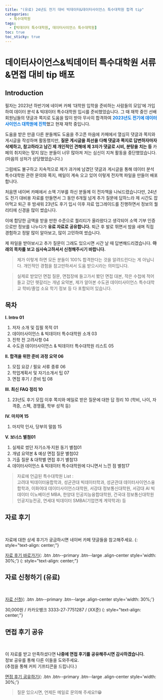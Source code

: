 ```yaml
---
title: "(유료) 24년도 전기 대비 빅데이터&데이터사이언스 특수대학원 합격 tip"
categories:
  - 특수대학원
tags:
  - [빅데이터 특수대학원, 데이터사이언스 특수대학원]
toc: true
toc_sticky: true
---
```


# 데이터사이언스&빅데이터 특수대학원 서류&면접 대비 tip 배포

## Introduction

필자는 2023년 하반기에 네이버 카페 ‘대학원 입학을 준비하는 사람들의 모임’에 가입하여 데이터 분석 & 빅데이터 특수대학원 입시를 준비했었습니다.
그 때 재학 중인 선배 회원님들의 댓글과 쪽지로 도움을 많이 받아 무사히 합격하여 <span style="color:#0174DF"><b>2023년도 전기에 데이터사이언스 대학원에 진학</b></span>했고 현재 재학 중입니다.

도움을 받은 만큼 다른 분들께도 도움을 주고픈 마음에 카페에서 열심히 댓글과 쪽지와 게시글을 작성하며 활동했지만, **질문 게시글을 최선을 다해 댓글과 쪽지로 답변하자마자 삭제하고, 참고하라고 남긴 제 개인적인 견해에 제 3자가 댓글로 시비, 분탕을 치는 등**
카페의 취지와는 맞지 않는 분들이 너무 많아져 저는 심신이 지쳐 활동을 중단했었습니다. (마음의 상처가 상당했었습니다.)

그럼에도 불구하고 지속적으로 제가 과거에 남겼던 댓글과 게시글을 통해 데이터 분석 특수대학원 관련 문의와 쪽지, 메일이 계속 오고 있어 이렇게 전자책 파일을 만들어 배포합니다.

처음엔 네이버 카페에서 소액 기부를 하신 분들께 이 전자책을 나눠드렸습니다만, 24년도 전기 대비용 자료를 만들면서 그 동안 6개월 넘게 추가 질문에 답하느라 제 시간도 잡아먹고 퇴근 후 밤새워 23년도 후기 입시 이후 자료 업그레이드를 진행하면서 정보의 퀄리티에 신경을 많이 썼습니다.

이에 합당한 금액을 받을 만한 수준으로 퀄리티가 올라왔다고 생각되어 소액 기부 인증으로만 정보를 나누다가 **유료 자료로 공유합니다.** 퇴근 후 발로 뛰면서 밤을 새며 직접 경험하고 정말 많이 알아보고, 많이 고민하여 썼습니다.

제 파일을 받아보시고 추가 질문이 그래도 있으시면 시간 날 때
답변해드리겠습니다. **아래의 목차를 보고 심사숙고하셔서 신청해주시기 바랍니다.**

>제가 이렇게 하면 모든 분들이 100% 합격한다는 것을 알려드린다는 게 아닙니다. 개인적인 경험을 참고만하셔서 도움 받으시라는 의미입니다. 

>실제로 받았던 면접 질문, 면접장에 들고가서 봤던 면접 대본, 작은 수첩에 적어 들고 갔던 헷갈리는 개념 요약본, 제가 알아본 수도권 데이터사이언스 특수대학교 학비/졸업 소요 학기 정보 등 다 포함되어 있습니다.

## 목차

**Ⅰ. Intro 	01**
  1. 저자 소개 및 집필 목적 	01
  2. 데이터사이언스 & 빅데이터 특수대학원 소개 	03
  3. 진학 전 고려사항 	04
  4. 수도권 데이터사이언스 & 빅데이터 특수대학원 리스트 	05

**Ⅱ. 합격을 위한 준비 과정 요약 	06**
  1. 모집 요강 / 필요 서류 종류 	06
  2. 학업계획서 및 자기소개서 팁 	07
  3. 면접 후기 / 준비 팁 	08

**Ⅲ. 최신 FAQ 정리 	10**

  1. 23년도 후기 모집 이후 쪽지와 메일로 받은 질문에 대한 답 정리 	10    (학비, 나이, 자격증, 스펙, 경쟁률, 학부 성적 등)

**Ⅳ. 마치며 	15**
  1. 마지막 인사, 당부의 말씀 	15

**Ⅴ. 보너스 	별첨01**
  1. 실제로 썼던 자기소개·지원 동기 	별첨01
  2. 개념 요약본 & 예상 면접 질문 	별첨02
  3. 기출 질문 & 대학별 면접 후기 	별첨13
  4. 데이터사이언스 & 빅데이터 특수대학원에 다니면서 느낀 점 	별첨17

>자료에 언급된 특수대학원 List : <br> 고려대 빅데이터융합학과, 성균관대 빅데이터학과, 성균관대 데이터사이언스융합학과, 이화여대 데이터사이언스대학원, 서강대 정보통신대학원, 서강대 AI 빅데이터 이노베이션 MBA, 한양대 인공지능융합대학원, 건국대 정보통신대학원 인공지능전공, 연세대 빅데이터 SMBA(기업연계 계약학과) 등 


## 자료 후기

<br>

자료에 대한 상세 후기가 궁금하시면 네이버 카페 댓글들을 참고해주세요.
{: style="text-align: center;"}

[자료 후기 바로가기]([#link](https://cafe.naver.com/daehakwon?iframe_url_utf8=%2FArticleRead.nhn%253Fclubid%3D15256874%2526articleid%3D116658)){: .btn .btn--primary .btn--large .align-center style='width: 30%;'}
{: style="text-align: center;"}

## 자료 신청하기 (유료) 

<br>

[자료 신청](https://moaform.com/q/HQMtHu){: .btn .btn--primary .btn--large .align-center style='width: 30%;'}

30,000원 / 카카오뱅크 3333-27-7751287 / (XX준)
{: style="text-align: center;"}



## 면접 후기 공유

<br>

이 자료를 받고 만족하셨다면 
**나중에 면접 후기를 공유해주시면 감사하겠습니다.**
<br> 정보 공유를 통해 다른 이들을 도와주세요. <br>
(추첨을 통해 커피 기프티콘을 드립니다.)

[면접 후기 공유하기](https://moaform.com/q/DD2TEX){: .btn .btn--primary .btn--large .align-center style='width: 30%;'}


>질문 있으시면, 언제든 메일로 문의해 주세요!!😁